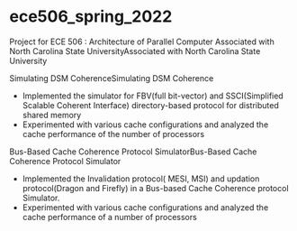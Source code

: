 # ece506_spring_2022
Project for ECE 506 : Architecture of Parallel Computer
Associated with North Carolina State UniversityAssociated with North Carolina State University


Simulating DSM CoherenceSimulating DSM Coherence

- Implemented the simulator for FBV(full bit-vector) and SSCI(Simplified Scalable Coherent Interface) directory-based protocol for distributed shared memory
- Experimented with various cache configurations and analyzed the cache performance of the number of processors



Bus-Based Cache Coherence Protocol SimulatorBus-Based Cache Coherence Protocol Simulator

- Implemented the Invalidation protocol( MESI, MSI) and updation protocol(Dragon and Firefly) in a Bus-based Cache Coherence protocol Simulator.
- Experimented with various cache configurations and analyzed the cache performance of a number of processors
